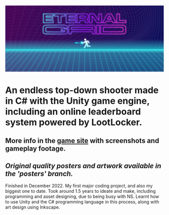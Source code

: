 ![game banner](https://github.com/desolaterobot/eternal-grid/blob/posters/site-banner.png)

# An endless top-down shooter made in C# with the Unity game engine, including an online leaderboard system powered by LootLocker.
## More info in the [game site](http://desolaterobot.itch.io/eternal-grid) with screenshots and gameplay footage.
## *Original quality posters and artwork available in the 'posters' branch.*

Finished in December 2022. My first major coding project, and also my biggest one to date. Took around 1.5 years to ideate and make, including programming and asset designing, due to being busy with NS. Learnt how to use Unity and the C# programming language in this process, along with art design using Inkscape. 
